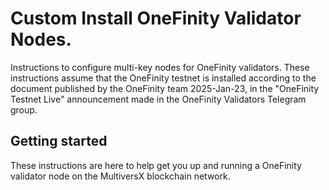 # Custom Install OneFinity Validator Nodes.

Instructions to configure multi-key nodes for OneFinity validators. 
These instructions assume that the OneFinity testnet is installed according to the document published by the OneFinity team 2025-Jan-23, in the "OneFinity Testnet Live" announcement made in the OneFinity Validators Telegram group. 

## Getting started

These instructions are here to help get you up and running a OneFinity validator node on the MultiversX blockchain network.